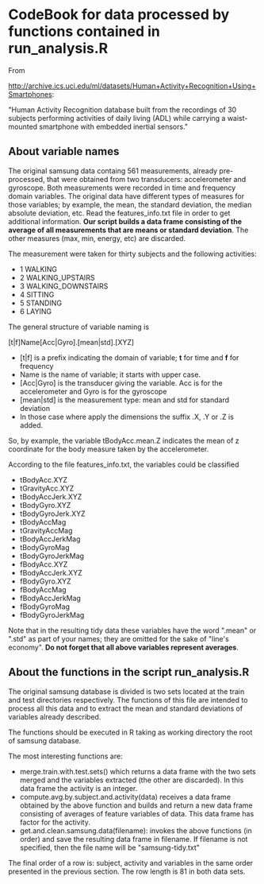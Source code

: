 # CodeBook for data processed by functions contained in run_analysis.R

From

http://archive.ics.uci.edu/ml/datasets/Human+Activity+Recognition+Using+Smartphones: 

"Human Activity Recognition database built from the recordings of 30
subjects performing activities of daily living (ADL) while carrying a
waist-mounted smartphone with embedded inertial sensors."

## About variable names

The original samsung data containg 561 measurements, already
pre-processed, that were obtained from two transducers: accelerometer
and gyroscope. Both measurements were recorded in time and frequency
domain variables. The original data have different types of measures for
those variables; by example, the mean, the standard deviation, the
median absolute deviation, etc. Read the features_info.txt file in order
to get additional information. **Our script builds a data frame
consisting of the average of all measurements that are means or standard
deviation**. The other measures (max, min, energy, etc) are discarded.

The measurement were taken for thirty subjects and the following activities:
* 1 WALKING
* 2 WALKING_UPSTAIRS
* 3 WALKING_DOWNSTAIRS
* 4 SITTING
* 5 STANDING
* 6 LAYING

The general structure of variable naming is 

  [t|f]Name[Acc|Gyro].[mean|std].[XYZ]

* [t|f] is a prefix indicating the domain of variable; **t** for time and
  **f** for frequency
* Name is the name of variable; it starts with upper case.
* [Acc|Gyro] is the transducer giving the variable. Acc is for the
  accelerometer and Gyro is for the gyroscope
* [mean|std] is the measurement type: mean and std for standard deviation
* In those case where apply the dimensions the suffix .X, .Y or .Z is
  added.

So, by example, the variable tBodyAcc.mean.Z indicates the mean of z
coordinate for the body measure taken by the accelerometer. 

According to the file features_info.txt, the variables could be classified 
* tBodyAcc.XYZ
* tGravityAcc.XYZ
* tBodyAccJerk.XYZ
* tBodyGyro.XYZ
* tBodyGyroJerk.XYZ
* tBodyAccMag
* tGravityAccMag
* tBodyAccJerkMag
* tBodyGyroMag
* tBodyGyroJerkMag
* fBodyAcc.XYZ
* fBodyAccJerk.XYZ
* fBodyGyro.XYZ
* fBodyAccMag
* fBodyAccJerkMag
* fBodyGyroMag
* fBodyGyroJerkMag

Note that in the resulting tidy data these variables have the word
".mean" or ".std" as part of your names; they are omitted for the sake
of "line's economy". **Do not forget that all above variables represent
averages**.

## About the functions in the script run_analysis.R

The original samsung database is divided is two sets located at the
train and test directories respectively. The functions of this file are
intended to process all this data and to extract the mean and standard
deviations of variables already described.

The functions should be executed in R taking as working directory the
root of samsung database.

The most interesting functions are:
* merge.train.with.test.sets() which returns a data frame with the two
  sets merged and the variables extracted (the other are
  discarded). In this data frame the activity is an integer.
* compute.avg.by.subject.and.activity(data) receives a data frame
  obtained by the above function and builds and return a new data frame
  consisting of averages of feature variables of data. This data frame
  has factor for the activity.
* get.and.clean.samsung.data(filename): invokes the above functions (in
  order) and save the resulting data frame in filename. If filename is
  not specified, then the file name will be "samsung-tidy.txt"

The final order of a row is: subject, activity and variables in the same
order presented in the previous section. The row length is 81 in both
data sets.


